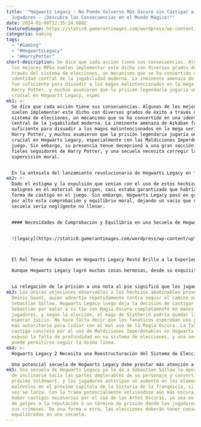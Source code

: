 ```yaml
---
title: '"Hogwarts Legacy : No Puede Volverse Más Oscuro sin Castigar a los
  Jugadores - ¡Descubre las Consecuencias en el Mundo Mágico!"'
date: 2024-01-08T22:35:24.680Z
featuredimage: https://static0.gamerantimages.com/wordpress/wp-content/uploads/2024/01/hogwarts-legacy-sequel.jpg?q=50&fit=contain&w=1140&h=&dpr=1.5
categoria: Gaming
tags:
  - "#Gaming"
  - "#HogwartsLegacy"
  - "#HarryPotter"
short-description: Se dice que cada acción tiene sus consecuencias. Algunos de
  los mejores RPGs suelen implementar este dicho con diversos grados de éxito a
  través del sistema de elecciones, un mecanismo que se ha convertido en una
  identidad central de la jugabilidad moderna. La inminente amenaza de Azkaban
  fue suficiente para disuadir a los magos malintencionados en la mega serie de
  Harry Potter, y muchos asumieron que la prisión legendaria jugaría un papel
  crucial en Hogwarts Legacy, espec
mk1: >-
  Se dice que cada acción tiene sus consecuencias. Algunos de los mejores RPGs
  suelen implementar este dicho con diversos grados de éxito a través del
  sistema de elecciones, un mecanismo que se ha convertido en una identidad
  central de la jugabilidad moderna. La inminente amenaza de Azkaban fue
  suficiente para disuadir a los magos malintencionados en la mega serie de
  Harry Potter, y muchos asumieron que la prisión legendaria jugaría un papel
  crucial en Hogwarts Legacy, especialmente con las Maldiciones Imperdonables en
  juego. Sin embargo, su presencia tenue decepcionó a una gran sección de los
  fieles seguidores de Harry Potter, y una secuela necesita corregir la falta de
  supervisión moral.


  En la antesala del lanzamiento revolucionario de Hogwarts Legacy en febrero del año pasado, los fanáticos esperaban con ansias el primer proyecto de alto perfil que explorara el mundo mágico a través de una consola. Los jugadores disfrutaron de la oportunidad de usar algunos de los hechizos más famosos de la franquicia, y cuando se confirmó que las Maldiciones Imperdonables estarían presentes en Hogwarts Legacy, desató una emocionante ola de cánticos de "Avada Kedavra" en las redes sociales.
mk2: >-
  Dado el estigma y la expulsión que venían con el uso de estos hechizos
  malignos en el material de origen, casi estaba garantizado que habría alguna
  forma de castigo en el juego. Sin embargo, Hogwarts Legacy pasó en gran medida
  por alto esta comprobación y equilibrio moral, dejando un vacío que una
  secuela sería negligente no llenar.


  #### Necesidades de Comprobación y Equilibrio en una Secuela de Hogwarts Legacy


  ![legacy](https://static0.gamerantimages.com/wordpress/wp-content/uploads/2023/12/hogwarts-legacy-sequel-azkaban.jpg?q=50&fit=crop&w=1500&dpr=1.5+ "legacy")



  El Rol Tenue de Azkaban en Hogwarts Legacy Restó Brillo a la Experiencia

  Aunque Hogwarts Legacy logró muchas cosas hermosas, desde su exquisita representación rural de Hogsmeade hasta las emocionantes carreras en escobas mágicas, hubo áreas donde el juego de Avalanche carecía de la profundidad esperada. Lo más pronunciado de los fallos del título fue su tratamiento de Azkaban, donde el lugar mágico se limitó a una aparición de cameo solo disponible para la casa Hufflepuff.


  La relegación de la prisión a una nota al pie significó que los jugadores podían usar las Maldiciones Imperdonables en gran medida sin restricciones, lo cual no se alinea con el espíritu característico de Harry Potter. El uso de estos hechizos prohibidos frente a otros personajes en Hogwarts solo generaba comentarios leves, sin consecuencias reales para las relaciones del protagonista.
mk3: Las únicas objeciones observables a los hechizos abominables provenían de
  Ominis Gaunt, quien advertía repetidamente contra seguir el camino oscuro con
  Sebastian Sallow. Hogwarts Legacy luego deja la decisión de castigar a
  Sebastian por matar a su tío con Magia Oscura completamente en manos de los
  jugadores, y según la elección, el mago de Slytherin podría quedar libre o
  esperar juicio. No hace falta decir que los fanáticos esperaban una presencia
  más autoritaria para lidiar con el mal uso de la Magia Oscura. La falta de un
  castigo concreto por el uso de Maldiciones Imperdonables en Hogwarts Legacy
  expuso la falta de profundidad en su sistema de elecciones, y una secuela no
  puede permitirse seguir la misma línea.
mk4: >-
  Hogwarts Legacy 2 Necesita una Reestructuración del Sistema de Elecciones

  Una potencial secuela de Hogwarts Legacy debe prestar más atención a su brújula moral, especialmente si la trama contiene elementos tan oscuros (o incluso más oscuros) que el primer juego. No hay duda de que los jugadores que usan Crucio contra enemigos solo por diversión en Hogwarts Legacy deberían haber pasado algunas escenas con los infames Dementores para forzar un cambio en el estilo de juego. Para agregar al castigo, el estigma que viene con el uso de las Artes Oscuras en el material canónico también debería aplicarse en una secuela, donde los NPC reaccionarían negativamente a la presencia del jugador en diversos grados.
mk5: Una secuela de Hogwarts Legacy ya le da a Sebastian Sallow la oportunidad
  de inclinarse hacia las partes deplorables de su personaje y convertirse en el
  próximo Voldemort, y los jugadores anticipan un aumento en los elementos
  malévolos en el próximo capítulo de la historia de la franquicia, si alguna
  vez se lanza. Con la trama potencialmente volviéndose aún más oscura, deben
  haber castigos necesarios por el uso de las Artes Oscuras, ya sea en términos
  de golpes a la reputación o un término de prisión donde los jugadores expíen
  sus crímenes. De una forma u otra, las elecciones deberán tener consecuencias
  equilibradas en una secuela.
---
```

